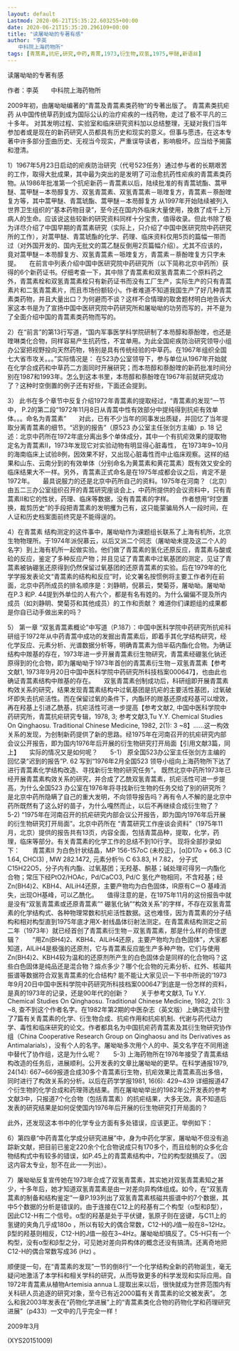 ```yaml
---
layout: default
Lastmod: 2020-06-21T15:35:22.603255+00:00
date: 2020-06-21T15:35:20.296109+00:00
title: "读屠呦呦的专著有感"
author: "李英
　　中科院上海药物所"
tags: [青蒿素,抗疟,研究,中药,青蒿,1973,衍生物,双氢,1975,甲醚,新语丝]
---
```


读屠呦呦的专著有感

作者：李英　　中科院上海药物所

2009年初，由屠呦呦编著的“青蒿及青蒿素类药物“的专著出版了。 青蒿素类抗疟药 从中国传统草药到成为国际公认的治疗疟疾的一线药物，走过了极不平凡的三十多年。 对其发明过程、实验室和临床研究资料加以总结整理，无疑对我们当年参加者或是现在的新药研究人员都具有历史和现实的意义。但事与愿违，在这本专著中许多部分歪曲历史、无视当今现实，严重误导读者，影响极坏。应当给予揭露和澄清。

1）1967年5月23日启动的疟疾防治研究（代号523任务）通过参与者的长期艰苦的工作，取得大批成果，其中最为突出的是发明了可治愈抗药性疟疾的青蒿素类药物。从1986年批准第一个抗疟新药－青蒿素以后，陆续批准的有青蒿琥酯、蒿甲醚、蒿甲醚－本芴醇复方、双氢青蒿素、双氢青蒿素－哌喹复方，青蒿素－萘酚喹复方等，其中蒿甲醚、青蒿琥酯、蒿甲醚－本芴醇复方 从1997年开始陆续被列入世界卫生组织的“基本药物目录”，至今还在国内外临床大量使用，挽救了成千上万病人的生命。应该说这些较新的研究资料同样十分宝贵，值得收录。但此书除了极为详尽介绍了中国早期的青蒿素研究（实际上，只介绍了中国中医研究院中药研究所的工作），对蒿甲醚、青蒿琥酯的化学、药理、临床资料仅用5页的篇幅一带而过（对外国开发的、国内无批文的蒿乙醚反倒用2页篇幅介绍）。尤其不应该的，竟对蒿甲醚－本芴醇复方、双氢青蒿素－哌喹复方，青蒿素－萘酚喹复方只字未提。　　在前言中列表介绍中国中医研究院中药研究所（以下简称北京中药所）获得的6个新药证书。仔细考查一下，其中除了青蒿素和双氢青蒿素二个原料药之外，青蒿素栓和双氢青蒿素栓只有新药证书而没有工厂生产，实际生产的只有青蒿素片和二氢青蒿素片，而且市场份额较小。作者难道不知道我国生产了好几种青蒿素类药物，并且大量出口？为何避而不谈？这样不合情理的取舍题材明白地告诉大家这本书是为了宣扬中国中医研究院中药研究所和屠呦呦的功劳而写的，并不是为了全面介绍中国的青蒿素类药物而写的。

2）在“前言”的第13行写道，“国内军事医学科学院研制了本芴醇和萘酚喹，也还是喹啉类化合物，同样容易产生抗药性，不宜单用。为此全国疟疾防治研究领导小组办公室把视野投向天然药物，特别是具有传统经验的中草药。在1967年组织全国七大省市攻关。。。”实际情况是： 在523办公室领导下，参与单位从1967年开始就在化学合成药和中草药二方面同时开展研究；而本芴醇和萘酚喹的新药批准时间分别在1987和1993年。怎么到这本书里，本芴醇和萘酚喹在1967年前就研究成功了？这种时空倒置的例子还有好些，下面还会提到。

3） 此书在多个章节中反复介绍1972年青蒿素的提取经过，“青蒿素的发现”一节中， P.2的第二段“1972年11月8日从青蒿中性有效部分中提纯得到抗疟有效单体。。。命名为青蒿素”　　对此，已有不少当年的同事发出质疑，并回忆了当年提取分离青蒿素的细节。“迟到的报告”（原523 办公室主任张剑方主编）p. 18 记述：北京中药所在1972年底分离出多个单体成分，其中一个有抗疟效果的提取物定名为青蒿素II，1973年发现它对实验动物有明显得心脏毒性， 在1973年9~10月的海南临床上试验8例，因效果不好，又出现心脏毒性而中止临床观察。这样的结果和山东、云南分到的有效单体（分别命名为黄蒿素和黄花蒿素）既有效又安全的临床结果大不一样。另外，青蒿素正式命名是在1975年成都会议之后，肯定不是1972年。　　最具说服力的还是北京中药所自己的资料。1975年在河南？（北京）由五二三办公室组织召开的青蒿研究座谈会上，中药所提供的会议资料中，只有青蒿素II和它的性状，药理、临床等数据，没有青蒿素的字样。　　作者想用“时空置换，裁剪历史”的手段把青蒿素的发明攫为己有，这只能蒙骗局外人一段时间，在人证和历史档案面前终究是不能得逞的。

4）在青蒿素 结构测定的这件事中，屠呦呦作为课题组长联系了上海有机所，北京生物物理所。于1974年派倪慕云，以后又派二个同志（屠呦呦未提及这二个人的名字）到上海有机所一起做实验。他们做了青蒿素的氢化还原反应，青蒿素与酸或硷的反应，鉴定了多种反应产物；并且见证了青蒿素中过氧基团的测定，见证了青蒿素被钠硼氢还原得到仍然保留过氧基团的还原青蒿素的实验。后在1979年的化学学报发表论文“青蒿素的结构和反应”时，论文署名按惯例将主要工作者列在前面，北京中药所成员的排名顺序是：刘静眀，倪慕云，樊菊芬，屠呦呦。屠呦呦  在P.3 和P. 44提到外单位的人有六个，都是有名有姓的。为什么偏偏不提及所内成员（如刘静眀、樊菊芬和其他成员）的工作和贡献？ 难道你们课题组的成果都是你自已动手做出来的吗？

5） 第一章 “双氢青蒿素概论”中写道（P.187）：中国中医科学院中药研究所抗疟科研组于1972年从中药青蒿中成功的发掘出青蒿素后，即着手其化学结构研究，经化学反应、元素分析、光谱数据分析等，明确青蒿素为倍半萜内酯化合物。为确证结构中羰基的存在，1973年进一步开展青蒿素衍生物研究，青蒿素经硼氢化钠还原得到的化合物，即为屠呦呦于1973年首创的青蒿素衍生物－双氢青蒿素【参考文献1, 1973年9月20日中国中医科学院中药研究所科技档案000647】，也由此也确证青蒿素结构中羰基的存在。　　双氢青蒿素创制成功后，科研组即开展青蒿素构效关系的研究，结果发现青蒿素结构中过氧基团是抗疟的主要活性基团，过氧破坏即失去抗疟活性。而在保留过氧的条件下，内酯环的羰基还原成羟基可以增效，再在羟基上引进乙酰基，抗疟活性可进一步提高【参考文献2, 中国中医科学院中药研究所，青蒿抗疟研究专辑，1978, 3; 参考文献3,Tu Y.Y. Chemical Studies On Qinghaosu. Traditional Chinese Medicine, 1982, 2(1): 3 ~8】……这一构效关系的发现，为创制新药提供了新的思路。经1975年在河南召开的抗疟研究内部会议公开报告，即为国内1976年后开展的衍生物研究打开局面【引用文献3篇，同上】　　实际的情况又是如何呢？　　5-1） 原全国523办公室主任张剑方主编的回忆录“迟到的报告”P. 62  写到“1976年2月全国523 领导小组向上海药物所下达了进行青蒿素化学结构改造、寻找新衍生物的研究任务”。 既然北京中药所1973年已经开展青蒿素构效关系的研究，并合成了乙酰双氢青蒿素，抗疟活性可进一步提高，为什么全国523 办公室在1976年将寻找新衍生物的任务交给了别的研究所？是北京中药所隐瞒了自己的重大发明，不向领导报告吗？再有令人不解的是北京中药所既然有了这么好的苗子，为什么嘎然而止，以后不再继续合成衍生物了？　　5-2) “1975年在河南召开的抗疟研究内部会议公开报告，即为国内1976年后开展的衍生物研究打开局面”。北京中药所在 “青蒿研究工作座谈会资料”（1975年11月，北京）提供的报告共有13页，内容全面，包括青蒿品种，提取，化学，药理，临床等部分。有关青蒿素的化学工作的总结不到10行字。 现将全部抄录如下：　　青蒿素II 为白色针状结晶，MP 156-157oC (未校正)，[α]D17o + 66.3 (C 1.64, CHCl3) , MW 282.1472, 元素分析％ C 63.83, H 7.82， 分子式C15H22O5，分子内有内酯、过氧基团；无羟基、酮基；碱处理可得另一内酯化合物；常压下经PtO2/HOAc，Pd/CaCO3, Pd/C 氢化产物相同，不含羟基；经Zn(BH4)2、KBH4、AlLiH4还原，主要产物均为白色固体，IR原有C＝O 基峰消失，出现OH基峰，可以乙酰化。　　值得注意的是，在1975年11月的这份报告中就是没有“双氢青蒿素或还原青蒿素”“ 硼氢化钠”“构效关系”的字样，不存在双氢青蒿素的化学结构式、各种物理常数和抗疟活性数据。这也难怪，因为青蒿素的分子结构和相对构型直到1975年底才用X-射线晶体衍射法测定。在青蒿素结构测定之前二年（1973年）就已经首创了青蒿素衍生物－双氢青蒿素，那是什么样的奇怪逻辑？　　“用Zn(BH4)2、KBH4、AlLiH4还原，主要产物均为白色固体”，大家都知道，AlLiH4是极强的还原剂，它与青蒿素反应能生产多种产物，它们与使用Zn(BH4)2、KBH4较为温和的还原剂所产生的白色固体会是同样的化合物吗？这些白色固体是纯品还是混合物？熔点多少？哪个化合物的元素分析、红外、核磁共振谱等数据符合双氢青蒿素的化合结构? 能不能让大家见识一下书中所说的‘1973年9月20日中国中医科学院中药研究所科技档案000647’到底是一份怎样的资料，是真的1973年的记录，还是90年代的创新？　　关于参考文献3, Tu Y.Y. Chemical Studies On Qinghaosu. Traditional Chinese Medicine, 1982, 2(1): 3 ~8, 查不到这个作者名字。在1982年第2期的中医杂志（英文版）上确实连续刊登了7篇有关青蒿素的化学、衍生物合成、抗疟作用和抗疟机制、代谢与药代动力学、毒性和临床研究的论文。作者都具名为中国抗疟药青蒿素及其衍生物研究协作组（China Cooperative Research Group on Qinghaosu and its Derivatives as Antimalarials），没有个人的名字。屠呦呦多次用个人的中、英文名字在不同用途中替代了协作组，这是为什么呢？　　5-3) 上海药物所在1976年接受了青蒿素结构改造的任务后，进展顺利。公开发表的文章比屠呦呦的更早。在科学通报1979, 24(14): 667~669报道合成30多个青蒿素衍生物，抗疟效果比青蒿素高出多倍，同时进行了构效关系的分析。以后在药学学报1981, 16(6): 429~439 详细报道47个衍生物的化学合成和药理筛选结果。而在屠呦呦举出的1982年公开发表的参考文献3中，只报道7个化合物（包括青蒿素）的抗疟结果，大多无效。真不知道后发表的研究结果是如何促使国内1976年后开展的衍生物研究打开局面的？

此外，还发现这本书中的化学专业方面有多处错误，应该更正。举例如下：

6）第四章“中药青蒿化学成分研究进展”中，身为中药化学家，屠呦呦不但没有追踪新文献，把目前已鉴定220余个化合物说成只有170多个，而且绘制的众多化合物结构式中有较多的错误，如P.45上的青蒿素结构中，7位的构型就搞反了。（因这内容太专业，恕不在此一一列出）。

7）屠呦呦反复宣传她在1973年合成了双氢青蒿素，其实她对双氢青蒿素知之甚少，十多年后，她才知道双氢青蒿素是由一对差向异构体组成。如今，在“双氢青蒿素的制备和结构鉴定”一章P.193列出了双氢青蒿素核磁共振谱中的7个数据，其中5个数据的分析是错误的。由于连接在C12上的羟基有二个构型（α型和β型），因此C12-H有二个信号。α型的羟基是处于平伏键，氢原子则在竖键，与C11上的氢键的夹角几乎成180o ，所以有较大的偶合常数，C12-H的J值一般在8~12Hz。β型的羟基则相反，C12-H的J值一般在3~4Hz。屠呦呦却搞反了。C5-H只有一个构型，没有α型和β型之分，可见她对差向异构体的概念还没有搞清。还离奇地把C12-H的偶合常数写成36 (Hz) 。

顺便提一句，在“青蒿素的发现”一节的倒8行“一个化学结构全新的药物诞生，毫无疑问地激活了本学科和相关学科的研究，从而导致更多的科学发现和实际应用。自1972年青蒿素从植物Artemisia annua L.提取出来以后，很快就成为世界范围内有关科研人员追逐的研究对象，至今已有近2000篇有关青蒿素的论文被发表”。  怎么和我2003年发表在“药物化学进展”上的“青蒿素类化合物的药物化学和药理研究进展”（p433）一文中的几乎完全一样！

2009年3月

(XYS20151009)


